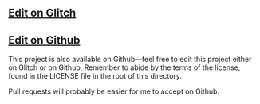 ## [Edit on Glitch](https://glitch.com/edit/#!/voidstop)
## [Edit on Github](https://github.com/nightpool/voidstop)

This project is also available on Github—feel free to edit this project either on Glitch or on Github.
Remember to abide by the terms of the license, found in the LICENSE file in the root of this directory.

Pull requests will probably be easier for me to accept on Github.
